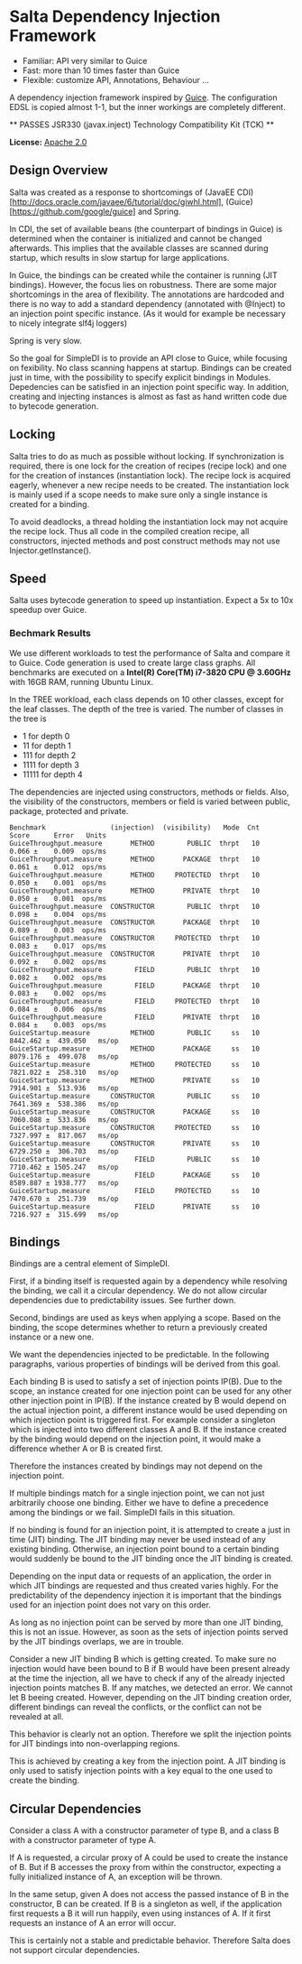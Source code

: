 # Salta Dependency Injection Framework

 * Familiar: API very similar to Guice
 * Fast: more than 10 times faster than Guice
 * Flexible: customize API, Annotations, Behaviour ...
 
A dependency injection framework inspired by [Guice](https://github.com/google/guice). The configuration EDSL is copied almost 1-1, but the inner workings are completely different.

** PASSES JSR330 (javax.inject) Technology Compatibility Kit (TCK) **

**License:** [Apache 2.0](http://www.apache.org/licenses/LICENSE-2.0)

## Design Overview
Salta was created as a response to shortcomings of (JavaEE CDI)[http://docs.oracle.com/javaee/6/tutorial/doc/giwhl.html], (Guice)[https://github.com/google/guice] and Spring.

In CDI, the set of available beans (the counterpart of bindings in Guice) is determined when the container is initialized and cannot be changed afterwards. This implies that the available classes are scanned during startup, which results in slow startup for large applications.

In Guice, the bindings can be created while the container is running (JIT bindings). However, the focus lies on robustness. There are some major shortcomings in the area of flexibility. The annotations are hardcoded and there is no way to add a standard dependency (annotated with @Inject) to an injection point specific instance. (As it would for example be necessary to nicely integrate slf4j loggers)

Spring is very slow.

So the goal for SimpleDI is to provide an API close to Guice, while focusing on fexibility. No class scanning happens at startup. Bindings can be created just in time, with the possibility to specify explicit bindings in Modules. Depedencies can be satisfied in an injection point specific way. In addition, creating and injecting instances is almost as fast as hand written code due to bytecode generation.

## Locking
Salta tries to do as much as possible without locking. If synchronization is required, there is one lock for the creation of recipes (recipe lock) and one for the creation of instances (instantiation lock). The recipe lock is acquired eagerly, whenever a new recipe needs to be created. The instantiation lock is mainly used if a scope needs to make sure only a single instance is created for a binding.

To avoid deadlocks, a thread holding the instantiation lock may not acquire the recipe lock. Thus all code in the compiled creation recipe, all constructors, injected methods and post construct methods may not use Injector.getInstance(). 

## Speed
Salta uses bytecode generation to speed up instantiation. Expect a 5x to 10x speedup over Guice.

### Bechmark Results
We use different workloads to test the performance of Salta and compare it to Guice. Code generation is used to create large class graphs. All benchmarks are executed on a 
**Intel(R) Core(TM) i7-3820 CPU @ 3.60GHz** with 16GB RAM, running Ubuntu Linux.

In the TREE workload, each class depends on 10 other classes, except for the leaf classes. The depth of the tree is varied. The number of classes in the tree is

 * 1 for depth 0 
 * 11 for depth 1 
 * 111 for depth 2
 * 1111 for depth 3 
 * 11111 for depth 4 

The dependencies are injected using constructors, methods or fields. Also, the visibility of the constructors, members or field is varied  between public, package, protected and private.

	
	Benchmark                (injection)  (visibility)   Mode  Cnt     Score      Error   Units
	GuiceThroughput.measure       METHOD        PUBLIC  thrpt   10     0.066 ±    0.009  ops/ms
	GuiceThroughput.measure       METHOD       PACKAGE  thrpt   10     0.061 ±    0.012  ops/ms
	GuiceThroughput.measure       METHOD     PROTECTED  thrpt   10     0.050 ±    0.001  ops/ms
	GuiceThroughput.measure       METHOD       PRIVATE  thrpt   10     0.050 ±    0.001  ops/ms
	GuiceThroughput.measure  CONSTRUCTOR        PUBLIC  thrpt   10     0.098 ±    0.004  ops/ms
	GuiceThroughput.measure  CONSTRUCTOR       PACKAGE  thrpt   10     0.089 ±    0.003  ops/ms
	GuiceThroughput.measure  CONSTRUCTOR     PROTECTED  thrpt   10     0.083 ±    0.017  ops/ms
	GuiceThroughput.measure  CONSTRUCTOR       PRIVATE  thrpt   10     0.092 ±    0.002  ops/ms
	GuiceThroughput.measure        FIELD        PUBLIC  thrpt   10     0.082 ±    0.002  ops/ms
	GuiceThroughput.measure        FIELD       PACKAGE  thrpt   10     0.083 ±    0.002  ops/ms
	GuiceThroughput.measure        FIELD     PROTECTED  thrpt   10     0.084 ±    0.006  ops/ms
	GuiceThroughput.measure        FIELD       PRIVATE  thrpt   10     0.084 ±    0.003  ops/ms
	GuiceStartup.measure          METHOD        PUBLIC     ss   10  8442.462 ±  439.050   ms/op
	GuiceStartup.measure          METHOD       PACKAGE     ss   10  8079.176 ±  499.078   ms/op
	GuiceStartup.measure          METHOD     PROTECTED     ss   10  7821.022 ±  258.310   ms/op
	GuiceStartup.measure          METHOD       PRIVATE     ss   10  7914.901 ±  513.936   ms/op
	GuiceStartup.measure     CONSTRUCTOR        PUBLIC     ss   10  7641.369 ±  538.386   ms/op
	GuiceStartup.measure     CONSTRUCTOR       PACKAGE     ss   10  7060.088 ±  533.836   ms/op
	GuiceStartup.measure     CONSTRUCTOR     PROTECTED     ss   10  7327.997 ±  817.067   ms/op
	GuiceStartup.measure     CONSTRUCTOR       PRIVATE     ss   10  6729.250 ±  306.703   ms/op
	GuiceStartup.measure           FIELD        PUBLIC     ss   10  7710.462 ± 1505.247   ms/op
	GuiceStartup.measure           FIELD       PACKAGE     ss   10  8589.887 ± 1938.777   ms/op
	GuiceStartup.measure           FIELD     PROTECTED     ss   10  7470.670 ±  251.739   ms/op
	GuiceStartup.measure           FIELD       PRIVATE     ss   10  7216.927 ±  315.699   ms/op


## Bindings
Bindings are a central element of SimpleDI. 

First, if a binding itself is requested again by a dependency while resolving the binding, we call it a circular dependency. We do not allow circular dependencies due to predictability issues. See further down. 

Second, bindings are used as keys when applying a scope. Based on the binding, the scope determines whether to return a previously created instance or a new one.

We want the dependencies injected to be predictable. In the following paragraphs, various properties of bindings will be derived from this goal.

Each binding B is used to satisfy a set of injection points IP(B). Due to the scope, an instance created for one injection point can be used for any other other injection point in IP(B). If the instance created by B would depend on the actual injection point, a different instance would be used depending on which injection point is triggered first. For example consider a singleton which is injected into two different classes A and B. If the instance created by the binding would depend on the injection point, it would make a difference whether A or B is created first. 

Therefore the instances created by bindings may not depend on the injection point.

If multiple bindings match for a single injection point, we can not just arbitrarily choose one binding. Either we have to define a precedence among the bindings or we fail. SimpleDI fails in this situation. 

If no binding is found for an injection point, it is attempted to create a just in time (JIT) binding. The JIT binding may never be used instead of any existing binding. Otherwise, an injection point bound to a certain binding would suddenly be bound to the JIT binding once the JIT binding is created.

Depending on the input data or requests of an application, the order in which JIT bindings are requested and thus created varies highly. For the predictability of the dependency injection it is important that the bindings used for an injection point does not vary on this order.

As long as no injection point can be served by more than one JIT binding, this is not an issue. However, as soon as the sets of injection points served by the JIT bindings overlaps, we are in trouble.  

Consider a new JIT binding B which is getting created. To make sure no injection would have been bound to B if B would have been present already at the time the injection, all we have to check if any of the already injected injection points matches B. If any matches, we detected an error. We cannot let B beeing created. However, depending on the JIT binding creation order, different bindings can reveal the conflicts, or the conflict can not be revealed at all.

This behavior is clearly not an option. Therefore we split the injection points for JIT bindings into non-overlapping regions.

This is achieved by creating a key from the injection point. A JIT binding is only used to satisfy injection points with a key equal to the one used to create the binding.

## Circular Dependencies
Consider a class A with a constructor parameter of type B, and a class B with a constructor parameter of type A. 

If A is requested, a circular proxy of A could be used to create the instance of B. But if B accesses the proxy from within the constructor, expecting a fully initialized instance of A, an exception will be thrown.

In the same setup, given A does not access the passed instance of B in the constructor, B can be created. If B is a singleton as well, if the application first requests a B it will run happily, even using instances of A. If it first requests an instance of A an error will occur.

This is certainly not a stable and predictable behavior. Therefore Salta does not support circular dependencies.